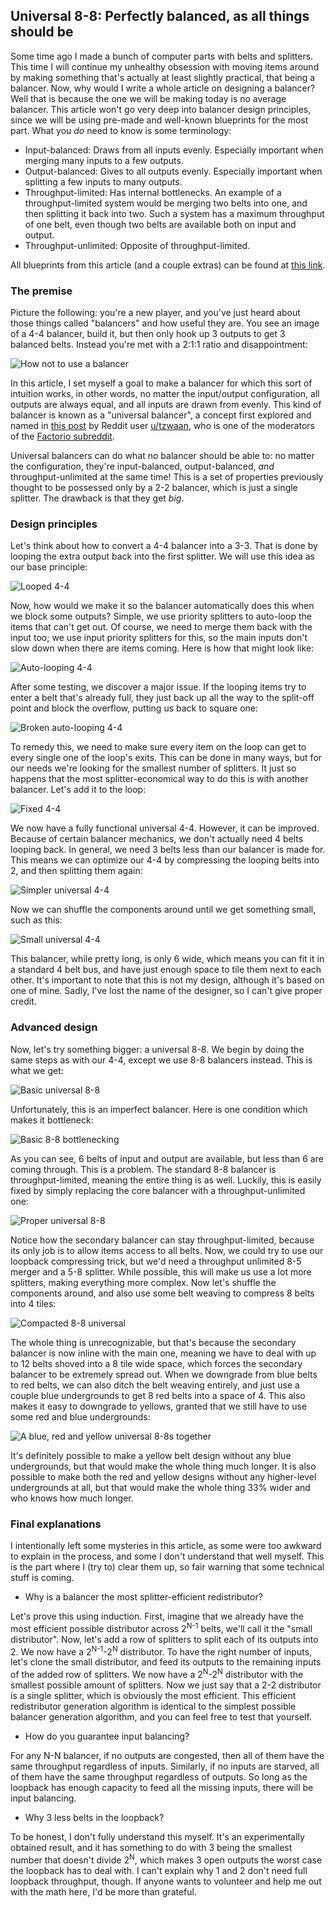 ## Universal 8-8: Perfectly balanced, as all things should be

Some time ago I made a bunch of computer parts with belts and splitters. This time I will continue my unhealthy obsession with moving items around by making something that's actually at least slightly practical, that being a balancer. Now, why would I write a whole article on designing a balancer? Well that is because the one we will be making today is no average balancer. This article won't go very deep into balancer design principles, since we will be using pre-made and well-known blueprints for the most part. What you *do* need to know is some terminology:

* Input-balanced: Draws from all inputs evenly. Especially important when merging many inputs to a few outputs.
* Output-balanced: Gives to all outputs evenly. Especially important when splitting a few inputs to many outputs.
* Throughput-limited: Has internal bottlenecks. An example of a throughput-limited system would be merging two belts into one, and then splitting it back into two. Such a system has a maximum throughput of one belt, even though two belts are available both on input and output.
* Throughput-unlimited: Opposite of throughput-limited.

All blueprints from this article (and a couple extras) can be found at [this link](https://controlc.com/70909aae).

### The premise

Picture the following: you're a new player, and you've just heard about those things called "balancers" and how useful they are. You see an image of a 4-4 balancer, build it, but then only hook up 3 outputs to get 3 balanced belts. Instead you're met with a 2:1:1 ratio and disappointment:

![How not to use a balancer](failed_1-3_compressed.jpg)

In this article, I set myself a goal to make a balancer for which this sort of intuition works, in other words, no matter the input/output configuration, all outputs are always equal, and all inputs are drawn from evenly. This kind of balancer is known as a "universal balancer", a concept first explored and named in [this post](https://www.reddit.com/r/factorio/comments/a5ferf/i_present_to_you_the_44_universal_balancer/) by Reddit user [u/tzwaan](https://www.reddit.com/user/tzwaan), who is one of the moderators of the [Factorio subreddit](https://www.reddit.com/r/factorio).

Universal balancers can do what no balancer should be able to: no matter the configuration, they're input-balanced, output-balanced, *and* throughput-unlimited at the same time! This is a set of properties previously thought to be possessed only by a 2-2 balancer, which is just a single splitter. The drawback is that they get *big*.

### Design principles

Let's think about how to convert a 4-4 balancer into a 3-3. That is done by looping the extra output back into the first splitter. We will use this idea as our base principle:

![Looped 4-4](loop_example_compressed.jpg)

Now, how would we make it so the balancer automatically does this when we block some outputs? Simple, we use priority splitters to auto-loop the items that can't get out. Of course, we need to merge them back with the input too; we use input priority splitters for this, so the main inputs don't slow down when there are items coming. Here is how that might look like:

![Auto-looping 4-4](autoloops_compressed.jpg)

After some testing, we discover a major issue. If the looping items try to enter a belt that's already full, they just back up all the way to the split-off point and block the overflow, putting us back to square one:

![Broken auto-looping 4-4](failed_autoloops_compressed.jpg)

To remedy this, we need to make sure every item on the loop can get to every single one of the loop's exits. This can be done in many ways, but for our needs we're looking for the smallest number of splitters. It just so happens that the most splitter-economical way to do this is with another balancer. Let's add it to the loop:

![Fixed 4-4](secondary_balancer_compressed.jpg)

We now have a fully functional universal 4-4. However, it can be improved. Because of certain balancer mechanics, we don't actually need 4 belts looping back. In general, we need 3 belts less than our balancer is made for. This means we can optimize our 4-4 by compressing the looping belts into 2, and then splitting them again:

![Simpler universal 4-4](simplified_balancer_compressed.jpg)

Now we can shuffle the components around until we get something small, such as this:

![Small universal 4-4](small_balancer_compressed.jpg)

This balancer, while pretty long, is only 6 wide, which means you can fit it in a standard 4 belt bus, and have just enough space to tile them next to each other. It's important to note that this is not my design, although it's based on one of mine. Sadly, I've lost the name of the designer, so I can't give proper credit.

### Advanced design

Now, let's try something bigger: a universal 8-8. We begin by doing the same steps as with our 4-4, except we use 8-8 balancers instead. This is what we get:

![Basic universal 8-8](simple_8-8_compressed.jpg)

Unfortunately, this is an imperfect balancer. Here is one condition which makes it bottleneck:

![Basic 8-8 bottlenecking](failed_8-8_compressed.jpg)

As you can see, 6 belts of input and output are available, but less than 6 are coming through. This is a problem. The standard 8-8 balancer is throughput-limited, meaning the entire thing is as well. Luckily, this is easily fixed by simply replacing the core balancer with a throughput-unlimited one:

![Proper universal 8-8](TU_8-8_compressed.jpg)

Notice how the secondary balancer can stay throughput-limited, because its only job is to allow items access to all belts. Now, we could try to use our loopback compressing trick, but we'd need a throughput unlimited 8-5 merger and a 5-8 splitter. While possible, this will make us use a lot more splitters, making everything more complex. Now let's shuffle the components around, and also use some belt weaving to compress 8 belts into 4 tiles:

![Compacted 8-8 universal](small_8-8_compressed.jpg)

The whole thing is unrecognizable, but that's because the secondary balancer is now inline with the main one, meaning we have to deal with up to 12 belts shoved into a 8 tile wide space, which forces the secondary balancer to be extremely spread out. When we downgrade from blue belts to red belts, we can also ditch the belt weaving entirely, and just use a couple blue undergrounds to get 8 red belts into a space of 4. This also makes it easy to downgrade to yellows, granted that we still have to use some red and blue undergrounds:

![A blue, red and yellow universal 8-8s together](red_and_yellow_compressed.jpg)

It's definitely possible to make a yellow belt design without any blue undergrounds, but that would make the whole thing much longer. It is also possible to make both the red and yellow designs without any higher-level undergrounds at all, but that would make the whole thing 33% wider and who knows how much longer.

### Final explanations

I intentionally left some mysteries in this article, as some were too awkward to explain in the process, and some I don't understand that well myself. This is the part where I (try to) clear them up, so fair warning that some technical stuff is coming.

* Why is a balancer the most splitter-efficient redistributor?

Let's prove this using induction. First, imagine that we already have the most efficient possible distributor across 2<sup>N-1</sup> belts, we'll call it the "small distributor". Now, let's add a row of splitters to split each of its outputs into 2. We now have a 2<sup>N-1</sup>-2<sup>N</sup> distributor. To have the right number of inputs, let's clone the small distributor, and feed its outputs to the remaining inputs of the added row of splitters. We now have a 2<sup>N</sup>-2<sup>N</sup> distributor with the smallest possible amount of splitters. Now we just say that a 2-2 distributor is a single splitter, which is obviously the most efficient. This efficient redistributor generation algorithm is identical to the simplest possible balancer generation algorithm, and you can feel free to test that yourself.

* How do you guarantee input balancing?

For any N-N balancer, if no outputs are congested, then all of them have the same throughput regardless of inputs. Similarly, if no inputs are starved, all of them have the same throughput regardless of outputs. So long as the loopback has enough capacity to feed all the missing inputs, there will be input balancing.

* Why 3 less belts in the loopback?

To be honest, I don't fully understand this myself. It's an experimentally obtained result, and it has something to do with 3 being the smallest number that doesn't divide 2<sup>N</sup>, which makes 3 open outputs the worst case the loopback has to deal with. I can't explain why 1 and 2 don't need full loopback throughput, though. If anyone wants to volunteer and help me out with the math here, I'd be more than grateful.
